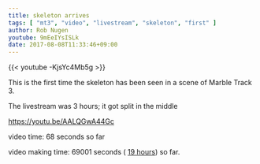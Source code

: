 ```yaml
---
title: skeleton arrives
tags: [ "mt3", "video", "livestream", "skeleton", "first" ]
author: Rob Nugen
youtube: 9mEeIYsISLk
date: 2017-08-08T11:33:46+09:00
---
```


{{< youtube -KjsYc4Mb5g >}}

This is the first time the skeleton has been seen in a scene of Marble
Track 3.

The livestream was 3 hours; it got split in the middle

https://youtu.be/AALQGwA44Gc

video time: 68 seconds so far

video making time: 69001 seconds (
[19 hours](
http://www.grun1.com/utils/timeCalc.html?t1=34:03&t2=57:27&t3=60:14&t4=71:50&t5=31:08&t6=78:05&t7=33:27&t8=62:46&t9=40:12&t10=94:51&t11=22:02&t12=2:41:39&t13=17:00&t14=28:17&t15=1:17:51&t16=1:31:40&t17=1:04:46&t18=2:02:43&mode=0&fs3=1&ft2=1&f3t1=1&f4t0=1&d=:&o1=1&fps=
)) so far.
